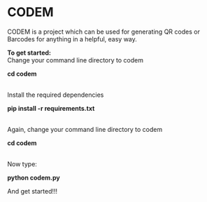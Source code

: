 # CODEM
CODEM is a project which can be used for generating QR codes or Barcodes for anything  in a helpful, easy way.

 <strong>To get started: </strong>
<br>
  Change your command line directory to codem
 <p>
    <strong>cd codem</strong>
 </p>
<br>
  Install the required dependencies
 <p>
    <strong>pip install -r requirements.txt </strong>
  </p>
<br>
  Again, change your command line directory to codem
  <p>
    <strong>cd codem</strong>
  </p>
  <br>
  Now type:
  <p>
  <strong>python codem.py</strong>
 </p>
 And get started!!!
